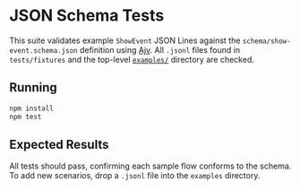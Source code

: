 # JSON Schema Tests

This suite validates example `ShowEvent` JSON Lines against the `schema/show-event.schema.json` definition using [Ajv](https://ajv.js.org/). All `.jsonl` files found in `tests/fixtures` and the top-level [`examples/`](../examples/) directory are checked.

## Running

```sh
npm install
npm test
```

## Expected Results

All tests should pass, confirming each sample flow conforms to the schema. To add new scenarios, drop a `.jsonl` file into the `examples` directory.
